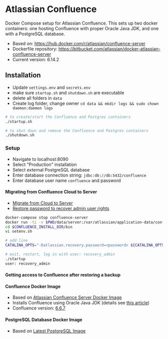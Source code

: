 # Atlassian Confluence
Docker Compose setup for Atlassian Confluence. This sets up two docker containers: one hosting Confluence with proper Oracle Java JDK, and one with a PostgreSQL database.

* Based on: https://hub.docker.com/r/atlassian/confluence-server
* Dockerfile repository: https://bitbucket.com/atlassian/docker-atlassian-confluence-server
* Current version: 6.14.2

## Installation

* Update `settings.env` and `secrets.env`
* make sure `startup.sh` and `shutdown.sh` are executable
* delete all folders in `data`
* Create log folder, change owner `cd data && mkdir logs && sudo chown daemon:daemon logs`

```bash
# to create/start the Confluence and Postgres containers
./startup.sh

# to shut down and remove the Confluence and Postgres containers
./shutdown.sh
```

### Setup
* Navigate to localhost:8090
* Select "Production" installation
* Select external PostgreSQL database
* Enter database connection string: `jdbc:db://db:5432/confluence`
* Enter database user name `confluence` and password

#### Migrating from Confluence Cloud to Server

 * [Migrate from Cloud to Server](https://confluence.atlassian.com/confcloud/migrate-from-confluence-cloud-to-server-724765578.html)
 * [Restore password to recover admin user rights](https://confluence.atlassian.com/doc/restore-passwords-to-recover-admin-user-rights-158390.html)

```bash
docker-compose stop confluence-server
docker run -ti -v $PWD/data/server:/var/atlassian/application-data/confluence -p 8090:8090 confluence/server bash
cd $CONFLUENCE_INSTALL_DIR/bin
vi setenv.sh

# add line
CATALINA_OPTS="-Datlassian.recovery.password=<password> ${CATALINA_OPTS}"

# exit, restart, log in with user: recovery_admin
./startup
user: recovery_admin
```

#### Getting access to Confluence after restoring a backup

#### Confluence Docker Image
 * Based on [Atlassian Confluence Server Docker Image](https://bitbucket.org/atlassian/docker-atlassian-confluence-server/overview)
 * Installs Confluence using Oracle Java JDK (details see [this article](https://confluence.atlassian.com/confkb/update-the-confluence-docker-image-to-use-oracle-jdk-829062521.html))
 * Confluence version: [6.6.7](http://www.atlassian.com/software/confluence/downloads/binary/atlassian-confluence-6.6.7.tar.gz)
 
#### PostgreSQL Database Docker Image
 * Based on [Latest PostgreSQL Image](https://hub.docker.com/_/postgres/)